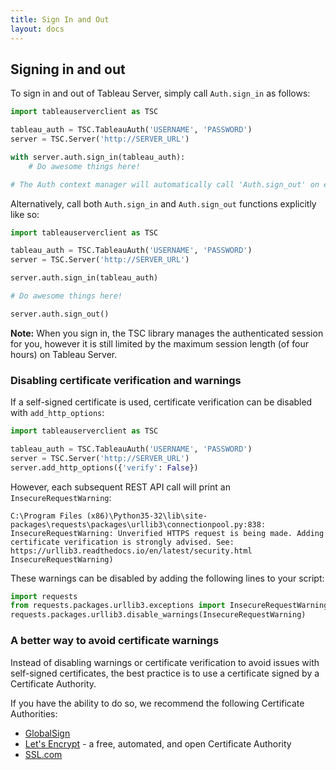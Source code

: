 ```yaml
---
title: Sign In and Out
layout: docs
---
```

## Signing in and out
To sign in and out of Tableau Server, simply call `Auth.sign_in` as follows:
```py
import tableauserverclient as TSC

tableau_auth = TSC.TableauAuth('USERNAME', 'PASSWORD')
server = TSC.Server('http://SERVER_URL')

with server.auth.sign_in(tableau_auth):
    # Do awesome things here!   

# The Auth context manager will automatically call 'Auth.sign_out' on exiting the with block
```

Alternatively, call both `Auth.sign_in` and `Auth.sign_out` functions explicitly like so:

```py
import tableauserverclient as TSC

tableau_auth = TSC.TableauAuth('USERNAME', 'PASSWORD')
server = TSC.Server('http://SERVER_URL')

server.auth.sign_in(tableau_auth)

# Do awesome things here!

server.auth.sign_out()
```

<div class="alert alert-info">
    <b>Note:</b> When you sign in, the TSC library manages the authenticated session for you, however it is still
    limited by the maximum session length (of four hours) on Tableau Server.
</div>

### Disabling certificate verification and warnings
If a self-signed certificate is used, certificate verification can be disabled with ```add_http_options```:

```py
import tableauserverclient as TSC

tableau_auth = TSC.TableauAuth('USERNAME', 'PASSWORD')
server = TSC.Server('http://SERVER_URL')
server.add_http_options({'verify': False})
```

However, each subsequent REST API call will print an ```InsecureRequestWarning```:
```
C:\Program Files (x86)\Python35-32\lib\site-packages\requests\packages\urllib3\connectionpool.py:838: InsecureRequestWarning: Unverified HTTPS request is being made. Adding certificate verification is strongly advised. See: https://urllib3.readthedocs.io/en/latest/security.html
InsecureRequestWarning)
```

These warnings can be disabled by adding the following lines to your script:
```py
import requests
from requests.packages.urllib3.exceptions import InsecureRequestWarning
requests.packages.urllib3.disable_warnings(InsecureRequestWarning)
```

### A better way to avoid certificate warnings
Instead of disabling warnings or certificate verification to avoid issues with self-signed certificates, the best practice is to use a certificate signed by a Certificate Authority.

If you have the ability to do so, we recommend the following Certificate Authorities:
* [GlobalSign](https://www.globalsign.com/en/)
* [Let's Encrypt](https://letsencrypt.org/) - a free, automated, and open Certificate Authority
* [SSL.com](https://www.ssl.com/)
